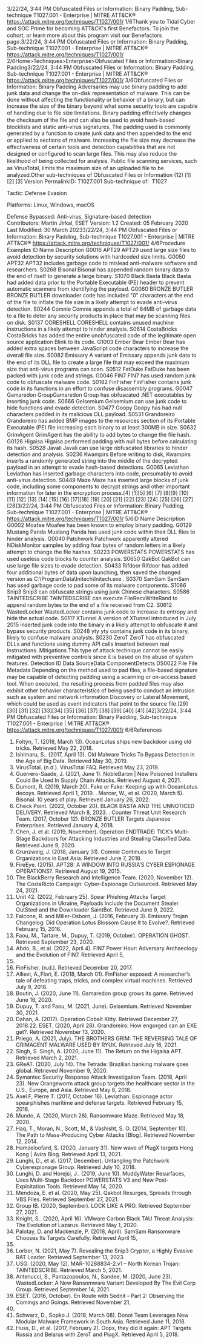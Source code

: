 3/22/24, 3:44 PM Obfuscated Files or Information: Binary Padding, Sub-technique T1027.001 - Enterprise | MITRE ATT&CK®
https://attack.mitre.org/techniques/T1027/001/ 1/6Thank you to Tidal Cyber and SOC Prime for becoming ATT&CK's ﬁrst Benefactors. To join the cohort, or learn more about this program visit our
Benefactors page.3/22/24, 3:44 PM Obfuscated Files or Information: Binary Padding, Sub-technique T1027.001 - Enterprise | MITRE ATT&CK®
https://attack.mitre.org/techniques/T1027/001/ 2/6Home>Techniques>Enterprise>Obfuscated Files or Information>Binary Padding3/22/24, 3:44 PM Obfuscated Files or Information: Binary Padding, Sub-technique T1027.001 - Enterprise | MITRE ATT&CK®
https://attack.mitre.org/techniques/T1027/001/ 3/6Obfuscated Files or Information: Binary Padding
Adversaries may use binary padding to add junk data and change the on-disk representation of malware. This can be done without affecting
the functionality or behavior of a binary, but can increase the size of the binary beyond what some security tools are capable of handling due
to ﬁle size limitations.
Binary padding effectively changes the checksum of the ﬁle and can also be used to avoid hash-based blocklists and static anti-virus
signatures. The padding used is commonly generated by a function to create junk data and then appended to the end or applied to
sections of malware. Increasing the ﬁle size may decrease the effectiveness of certain tools and detection capabilities that are not
designed or conﬁgured to scan large ﬁles. This may also reduce the likelihood of being collected for analysis. Public ﬁle scanning services,
such as VirusTotal, limits the maximum size of an uploaded ﬁle to be analyzed.Other sub-techniques of Obfuscated Files or Information (12)
[1]
[2]
[3]
Version PermalinkID: T1027.001
Sub-technique of:  T1027

Tactic: Defense Evasion

Platforms: Linux, Windows, macOS

Defense Bypassed: Anti-virus, Signature-based detection
Contributors: Martin Jirkal, ESET
Version: 1.2
Created: 05 February 2020
Last Modiﬁed: 30 March 20233/22/24, 3:44 PM Obfuscated Files or Information: Binary Padding, Sub-technique T1027.001 - Enterprise | MITRE ATT&CK®
https://attack.mitre.org/techniques/T1027/001/ 4/6Procedure Examples
ID Name Description
G0016 APT29 APT29 used large size ﬁles to avoid detection by security solutions with hardcoded size limits.
G0050 APT32 APT32 includes garbage code to mislead anti-malware software and researchers.
S0268 Bisonal Bisonal has appended random binary data to the end of itself to generate a large binary.
S1070 Black Basta Black Basta had added data prior to the Portable Executable (PE) header to prevent automatic scanners
from identifying the payload.
G0060 BRONZE BUTLER BRONZE BUTLER downloader code has included "0" characters at the end of the ﬁle to inﬂate the ﬁle size
in a likely attempt to evade anti-virus detection.
S0244 Comnie Comnie appends a total of 64MB of garbage data to a ﬁle to deter any security products in place that
may be scanning ﬁles on disk.
S0137 CORESHELL CORESHELL contains unused machine instructions in a likely attempt to hinder analysis.
S0614 CostaBricks CostaBricks has added the entire unobfuscated code of the legitimate open source application Blink to
its code.
G1003 Ember Bear Ember Bear has added extra spaces between JavaScript code characters to increase the overall ﬁle size.
S0082 Emissary A variant of Emissary appends junk data to the end of its DLL ﬁle to create a large ﬁle that may exceed
the maximum size that anti-virus programs can scan.
S0512 FatDuke FatDuke has been packed with junk code and strings.
G0046 FIN7 FIN7 has used random junk code to obfuscate malware code.
S0182 FinFisher FinFisher contains junk code in its functions in an effort to confuse disassembly programs.
G0047 Gamaredon
GroupGamaredon Group has obfuscated .NET executables by inserting junk code.
S0666 Gelsemium Gelsemium can use junk code to hide functions and evade detection.
S0477 Goopy Goopy has had null characters padded in its malicious DLL payload.
S0531 Grandoreiro Grandoreiro has added BMP images to the resources section of its Portable Executable (PE) ﬁle
increasing each binary to at least 300MB in size.
S0632 GrimAgent GrimAgent has the ability to add bytes to change the ﬁle hash.
G0126 Higaisa Higaisa performed padding with null bytes before calculating its hash.
S0528 Javali Javali can use large obfuscated libraries to hinder detection and analysis.
S0236 Kwampirs Before writing to disk, Kwampirs inserts a randomly generated string into the middle of the decrypted
payload in an attempt to evade hash-based detections.
G0065 Leviathan Leviathan has inserted garbage characters into code, presumably to avoid anti-virus detection.
S0449 Maze Maze has inserted large blocks of junk code, including some components to decrypt strings and other
important information for later in the encryption process.[4]
[1][5]
[6]
[7]
[8][9]
[10]
[11]
[12]
[13]
[14]
[15]
[16]
[17][18]
[19]
[20]
[21]
[22]
[23]
[24]
[25]
[26]
[27]
[28]3/22/24, 3:44 PM Obfuscated Files or Information: Binary Padding, Sub-technique T1027.001 - Enterprise | MITRE ATT&CK®
https://attack.mitre.org/techniques/T1027/001/ 5/6ID Name Description
G0002 Moafee Moafee has been known to employ binary padding.
G0129 Mustang Panda Mustang Panda has used junk code within their DLL ﬁles to hinder analysis.
G0040 Patchwork Patchwork apparently altered NDiskMonitor samples by adding four bytes of random letters in a likely
attempt to change the ﬁle hashes.
S0223 POWERSTATS POWERSTATS has used useless code blocks to counter analysis.
S0650 QakBot QakBot can use large ﬁle sizes to evade detection.
S0433 Rifdoor Rifdoor has added four additional bytes of data upon launching, then saved the changed version as
C:\ProgramData\Initech\Initech.exe .
S0370 SamSam SamSam has used garbage code to pad some of its malware components.
S1086 Snip3 Snip3 can obfuscate strings using junk Chinese characters.
S0586 TAINTEDSCRIBE TAINTEDSCRIBE can execute FileRecvWriteRand to append random bytes to the end of a ﬁle received
from C2.
S0612 WastedLocker WastedLocker contains junk code to increase its entropy and hide the actual code.
S0117 XTunnel A version of XTunnel introduced in July 2015 inserted junk code into the binary in a likely attempt to
obfuscate it and bypass security products.
S0248 yty yty contains junk code in its binary, likely to confuse malware analysts.
S0230 ZeroT ZeroT has obfuscated DLLs and functions using dummy API calls inserted between real instructions.
Mitigations
This type of attack technique cannot be easily mitigated with preventive controls since it is based on the abuse of system features.
Detection
ID Data SourceData ComponentDetects
DS0022 File File Metadata Depending on the method used to pad ﬁles, a ﬁle-based signature may be capable of detecting
padding using a scanning or on-access based tool. When executed, the resulting process from
padded ﬁles may also exhibit other behavior characteristics of being used to conduct an
intrusion such as system and network information Discovery or Lateral Movement, which could
be used as event indicators that point to the source ﬁle.[29]
[30]
[31]
[32]
[33][34]
[35]
[36]
[37]
[38]
[39]
[40]
[41]
[42]3/22/24, 3:44 PM Obfuscated Files or Information: Binary Padding, Sub-technique T1027.001 - Enterprise | MITRE ATT&CK®
https://attack.mitre.org/techniques/T1027/001/ 6/6References
1. Foltýn, T. (2018, March 13). OceanLotus ships new backdoor
using old tricks. Retrieved May 22, 2018.
2. Ishimaru, S.. (2017, April 13). Old Malware Tricks To Bypass
Detection in the Age of Big Data. Retrieved May 30, 2019.
3. VirusTotal. (n.d.). VirusTotal FAQ. Retrieved May 23, 2019.
4. Guerrero-Saade, J. (2021, June 1). NobleBaron | New Poisoned
Installers Could Be Used In Supply Chain Attacks. Retrieved
August 4, 2021.
5. Dumont, R. (2019, March 20). Fake or Fake: Keeping up with
OceanLotus decoys. Retrieved April 1, 2019.
. Mercer, W., et al. (2020, March 5). Bisonal: 10 years of play.
Retrieved January 26, 2022.
7. Check Point. (2022, October 20). BLACK BASTA AND THE
UNNOTICED DELIVERY. Retrieved March 8, 2023.
. Counter Threat Unit Research Team. (2017, October 12).
BRONZE BUTLER Targets Japanese Enterprises. Retrieved
January 4, 2018.
9. Chen, J. et al. (2019, November). Operation ENDTRADE: TICK’s
Multi-Stage Backdoors for Attacking Industries and Stealing
Classiﬁed Data. Retrieved June 9, 2020.
10. Grunzweig, J. (2018, January 31). Comnie Continues to Target
Organizations in East Asia. Retrieved June 7, 2018.
11. FireEye. (2015). APT28: A WINDOW INTO RUSSIA’S CYBER
ESPIONAGE OPERATIONS?. Retrieved August 19, 2015.
12. The BlackBerry Research and Intelligence Team. (2020,
November 12). The CostaRicto Campaign: Cyber-Espionage
Outsourced. Retrieved May 24, 2021.
13. Unit 42. (2022, February 25). Spear Phishing Attacks Target
Organizations in Ukraine, Payloads Include the Document
Stealer OutSteel and the Downloader SaintBot. Retrieved June
9, 2022.
14. Falcone, R. and Miller-Osborn, J. (2016, February 3). Emissary
Trojan Changelog: Did Operation Lotus Blossom Cause It to
Evolve?. Retrieved February 15, 2016.
15. Faou, M., Tartare, M., Dupuy, T. (2019, October). OPERATION
GHOST. Retrieved September 23, 2020.
1. Abdo, B., et al. (2022, April 4). FIN7 Power Hour: Adversary
Archaeology and the Evolution of FIN7. Retrieved April 5,
2022.
17. FinFisher. (n.d.). Retrieved December 20, 2017.
1. Allievi, A.,Flori, E. (2018, March 01). FinFisher exposed: A
researcher’s tale of defeating traps, tricks, and complex virtual
machines. Retrieved July 9, 2018.
19. Boutin, J. (2020, June 11). Gamaredon group grows its game.
Retrieved June 16, 2020.
20. Dupuy, T. and Faou, M. (2021, June). Gelsemium. Retrieved
November 30, 2021.
21. Dahan, A. (2017). Operation Cobalt Kitty. Retrieved December
27, 2018.22. ESET. (2020, April 28). Grandoreiro: How engorged can an EXE
get?. Retrieved November 13, 2020.
23. Priego, A. (2021, July). THE BROTHERS GRIM: THE
REVERSING TALE OF GRIMAGENT MALWARE USED BY RYUK.
Retrieved July 16, 2021.
24. Singh, S. Singh, A. (2020, June 11). The Return on the Higaisa
APT. Retrieved March 2, 2021.
25. GReAT. (2020, July 14). The Tetrade: Brazilian banking
malware goes global. Retrieved November 9, 2020.
2. Symantec Security Response Attack Investigation Team.
(2018, April 23). New Orangeworm attack group targets the
healthcare sector in the U.S., Europe, and Asia. Retrieved May
8, 2018.
27. Axel F, Pierre T. (2017, October 16). Leviathan: Espionage actor
spearphishes maritime and defense targets. Retrieved
February 15, 2018.
2. Mundo, A. (2020, March 26). Ransomware Maze. Retrieved
May 18, 2020.
29. Haq, T., Moran, N., Scott, M., & Vashisht, S. O. (2014,
September 10). The Path to Mass-Producing Cyber Attacks
[Blog]. Retrieved November 12, 2014.
30. Hamzeloofard, S. (2020, January 31). New wave of PlugX
targets Hong Kong | Avira Blog. Retrieved April 13, 2021.
31. Lunghi, D., et al. (2017, December). Untangling the Patchwork
Cyberespionage Group. Retrieved July 10, 2018.
32. Lunghi, D. and Horejsi, J.. (2019, June 10). MuddyWater
Resurfaces, Uses Multi-Stage Backdoor POWERSTATS V3 and
New Post-Exploitation Tools. Retrieved May 14, 2020.
33. Mendoza, E. et al. (2020, May 25). Qakbot Resurges, Spreads
through VBS Files. Retrieved September 27, 2021.
34. Group IB. (2020, September). LOCK LIKE A PRO. Retrieved
September 27, 2021.
35. Knight, S.. (2020, April 16). VMware Carbon Black TAU Threat
Analysis: The Evolution of Lazarus. Retrieved May 1, 2020.
3. Palotay, D. and Mackenzie, P. (2018, April). SamSam
Ransomware Chooses Its Targets Carefully. Retrieved April 15,
2019.
37. Lorber, N. (2021, May 7). Revealing the Snip3 Crypter, a Highly
Evasive RAT Loader. Retrieved September 13, 2023.
3. USG. (2020, May 12). MAR-10288834-2.v1 – North Korean
Trojan: TAINTEDSCRIBE. Retrieved March 5, 2021.
39. Antenucci, S., Pantazopoulos, N., Sandee, M. (2020, June 23).
WastedLocker: A New Ransomware Variant Developed By The
Evil Corp Group. Retrieved September 14, 2021.
40. ESET. (2016, October). En Route with Sednit - Part 2:
Observing the Comings and Goings. Retrieved November 21,
2016.
41. Schwarz, D., Sopko J. (2018, March 08). Donot Team
Leverages New Modular Malware Framework in South Asia.
Retrieved June 11, 2018.
42. Huss, D., et al. (2017, February 2). Oops, they did it again: APT
Targets Russia and Belarus with ZeroT and PlugX. Retrieved
April 5, 2018.